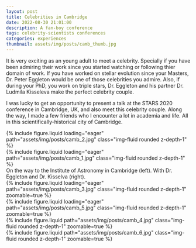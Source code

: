 ```yaml
---
layout: post
title: Celebrities in Cambridge
date: 2022-08-30 21:01:00
description: A fan-boy conference
tags: celebrity-scientists conferences
categories: experiences
thumbnail: assets/img/posts/camb_thumb.jpg
---
```


It is very exciting as an young adult to meet a celebrity. Specially if you have been admiring their work since you started watching or following thier domain of work. If you have worked on stellar evolution since your Masters, Dr. Peter Eggleton would be one of those celebrities you admire. Also, if during your PhD, you work on triple stars, Dr. Eggleton and his partner Dr. Ludmila Kisseleva make the perfect celebrity couple. 

I was lucky to get an opportunity to present a talk at the STARS 2020 conference in Cambridge, UK, and also meet this celebrity couple. Along the way, I made a few friends who I encounter a lot in academia and life. All in this scientifically-historical city of Cambridge.

<div class="row mt-3">
    <div class="col-sm mt-3 mt-md-0">
        {% include figure.liquid loading="eager" path="assets/img/posts/camb_2.jpg" class="img-fluid rounded z-depth-1" %}
    </div>
    <div class="col-sm mt-3 mt-md-0">
        {% include figure.liquid loading="eager" path="assets/img/posts/camb_1.jpg" class="img-fluid rounded z-depth-1" %}
    </div>
</div>
<div class="caption">
    On the way to the Institute of Astronomy in Cambridge (left). With Dr. Eggleton and Dr. Kisselva (right).
</div>

<div class="row mt-3">
    <div class="col-sm mt-3 mt-md-0">
        {% include figure.liquid loading="eager" path="assets/img/posts/camb_3.jpg" class="img-fluid rounded z-depth-1" zoomable=true %}
    </div>
    <div class="col-sm mt-3 mt-md-0">
        {% include figure.liquid loading="eager" path="assets/img/posts/camb_5.jpg" class="img-fluid rounded z-depth-1" zoomable=true %}
    </div>
</div>

<div class="row mt-3">
    <div class="col-sm mt-3 mt-md-0">
        {% include figure.liquid path="assets/img/posts/camb_4.jpg" class="img-fluid rounded z-depth-1" zoomable=true %}
    </div>
    <div class="col-sm mt-3 mt-md-0">
        {% include figure.liquid path="assets/img/posts/camb_6.jpg" class="img-fluid rounded z-depth-1" zoomable=true %}
    </div>
</div>
